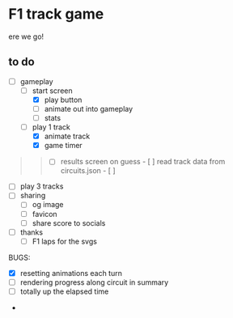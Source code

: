 # F1 track game

ere we go!

## to do

- [ ] gameplay
  - [ ] start screen
    - [x] play button
    - [ ] animate out into gameplay
    - [ ] stats
  - [ ] play 1 track
    - [x] animate track
    - [x] game timer
>>  - [ ] results screen on guess
    - [ ] read track data from circuits.json
    - [ ] 
  - [ ] play 3 tracks
- [ ] sharing
  - [ ] og image
  - [ ] favicon
  - [ ] share score to socials
- [ ] thanks
  - [ ] F1 laps for the svgs

BUGS:

- [x] resetting animations each turn
- [ ] rendering progress along circuit in summary
- [ ] totally up the elapsed time
- 